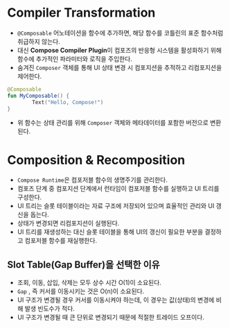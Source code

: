 # Compiler Transformation

- `@Composable` 어노테이션을 함수에 추가하면, 해당 함수를 코틀린의 표준 함수처럼 취급하지 않는다.
- 대신 **Compose Compiler Plugin**이 컴포즈의 반응형 시스템을 활성화하기 위해 함수에 추가적인 파라미터와 로직을 주입한다.
- 숨겨진 `Composer` 객체를 통해 UI 상태 변경 시 컴포지션을 추적하고 리컴포지션을 제어한다.

```kotlin
@Composable
fun MyComposable() {
		Text("Hello, Compose!")
}
```

- 위 함수는 상태 관리를 위해 `Composer` 객체와 메타데이터를 포함한 버전으로 변환된다.

# Composition & Recomposition

- `Compose Runtime`은 컴포저블 함수의 생명주기를 관리한다.
- 컴포즈 단계 중 컴포지션 단계에서 런타임이 컴포저블 함수를 실행하고 UI 트리를 구성한다.
- UI 트리는 슬롯 테이블이라는 자료 구조에 저장되어 있으며 효율적인 관리와 UI 갱신을 돕는다.
- 상태가 변경되면 리컴포지션이 실행된다.
- UI 트리를 재생성하는 대신 슬롯 테이블을 통해 UI의 갱신이 필요한 부분을 결정하고 컴포저블 함수를 재실행한다.

## Slot Table(Gap Buffer)을 선택한 이유

- 조회, 이동, 삽입, 삭제는 모두 상수 시간 O(1)이 소요된다.
- `Gap` , 즉 커서를 이동시키는 것은 O(n)이 소요된다.
- UI 구조가 변경될 경우 커서를 이동시켜야 하는데, 이 경우는 값(상태)의 변경에 비해 발생 빈도수가 적다.
- UI 구조가 변경될 때 큰 단위로 변경되기 때문에 적절한 트레이드 오프이다.
